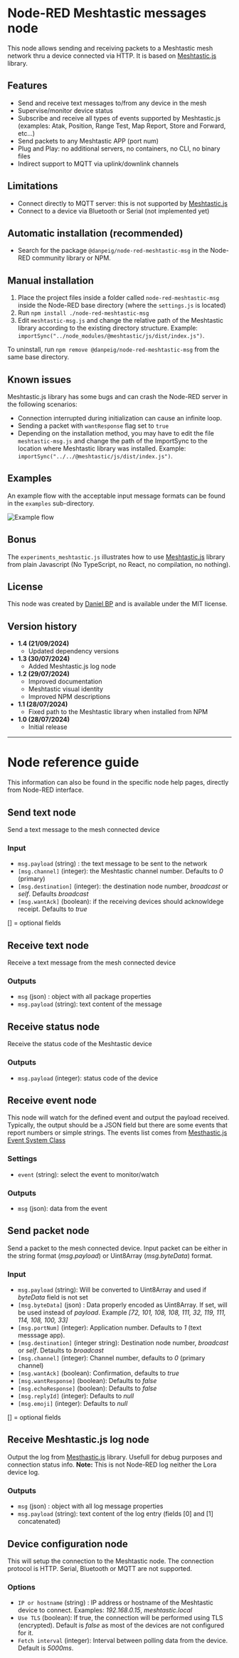 # Node-RED Meshtastic messages node

This node allows sending and receiving packets to a Meshtastic mesh network thru a device connected via HTTP. It is based on [Meshtastic.js](https://js.meshtastic.org/) library.

## Features
- Send and receive text messages to/from any device in the mesh
- Supervise/monitor device status
- Subscribe and receive all types of events supported by Meshtastic.js (examples: Atak, Position, Range Test, Map Report, Store and Forward, etc...)
- Send packets to any Meshtastic APP (port num)
- Plug and Play: no additional servers, no containers, no CLI, no binary files
- Indirect support to MQTT via uplink/downlink channels

## Limitations
- Connect directly to MQTT server: this is not supported by [Meshtastic.js](https://js.meshtastic.org/)
- Connect to a device via Bluetooth or Serial (not implemented yet)

## Automatic installation (recommended)
- Search for the package `@danpeig/node-red-meshtastic-msg` in the Node-RED community library or NPM.

## Manual installation
1. Place the project files inside a folder called `node-red-meshtastic-msg` inside the Node-RED base directory (where the `settings.js` is located)
2. Run `npm install ./node-red-meshtastic-msg`
3. Edit `meshtastic-msg.js` and change the relative path of the Meshtastic library according to the existing directory structure. Example: `importSync("../node_modules/@meshtastic/js/dist/index.js")`.

To uninstall, run `npm remove @danpeig/node-red-meshtastic-msg` from the same base directory.

## Known issues
Meshtastic.js library has some bugs and can crash the Node-RED server in the following scenarios:
- Connection interrupted during initialization can cause an infinite loop.
- Sending a packet with `wantResponse` flag set to `true`
- Depending on the installation method, you may have to edit the file `meshtastic-msg.js` and change the path of the ImportSync to the location where Meshtastic library was installed. Example: `importSync("../../@meshtastic/js/dist/index.js")`.

## Examples
An example flow with the acceptable input message formats can be found in the `examples` sub-directory.

![Example flow](resources/flow_example.png "Example flow")

## Bonus
The `experiments_meshtastic.js` illustrates how to use [Meshtastic.js](https://js.meshtastic.org/) library from plain Javascript (No TypeScript, no React, no compilation, no nothing).

## License
This node was created by [Daniel BP](http://www.danbp.org) and is available under the MIT license.

## Version history
- **1.4 (21/09/2024)**
    - Updated dependency versions
- **1.3 (30/07/2024)**
    - Added Meshtastic.js log node
- **1.2 (29/07/2024)**
    - Improved documentation
    - Meshtastic visual identity
    - Improved NPM descriptions 
- **1.1 (28/07/2024)**
    - Fixed path to the Meshtastic library when installed from NPM
- **1.0 (28/07/2024)**
    - Initial release     

----
# Node reference guide

This information can also be found in the specific node help pages, directly from Node-RED interface.

## Send text node
Send a text message to the mesh connected device

### Input
- `msg.payload` (string) :  the text message to be sent to the network
- `[msg.channel]` (integer):  the Meshtastic channel number. Defaults to *0* (primary)
- `[msg.destination]` (integer):  the destination node number, *broadcast* or *self*. Defaults *broadcast*
- `[msg.wantAck]` (boolean):  if the receiving devices should acknowldege receipt. Defaults to *true*

[] = optional fields

## Receive text node
Receive a text message from the mesh connected device

### Outputs
- `msg` (json) : object with all package properties
- `msg.payload` (string): text content of the message 

## Receive status node
Receive the status code of the Meshtastic device
    
### Outputs
    
- `msg.payload` (integer): status code of the device

## Receive event node
This node will watch for the defined event and output the payload received.
Typically, the output should be a JSON field but there are some events that report numbers or simple strings.
The events list comes from [Mesthastic.js Event System Class](https://js.meshtastic.org/classes/Utils.EventSystem.html)

### Settings
- `event` (string): select the event to monitor/watch

### Outputs
- `msg` (json): data from the event

## Send packet node
Send a packet to the mesh connected device.
Input packet can be either in the string format (*msg.payload*) or Uint8Array (*msg.byteData*) format.

### Input

- `msg.payload` (string): Will be converted to Uint8Array and used if *byteData* field is not set
- `[msg.byteData]` (json) : Data properly encoded as Uint8Array. If set, will be used instead of *payload*. Example *[72, 101, 108, 108, 111, 32, 119, 111, 114, 108, 100, 33]*
- `[msg.portNum]` (integer): Application number. Defaults to *1* (text messsage app).
- `[msg.destination]` (integer string): Destination node number, *broadcast* or *self*. Detaults to *broadcast*
- `[msg.channel]` (integer): Channel number, defaults to *0* (primary channel)
- `[msg.wantAck]` (boolean):  Confirmation, defaults to *true*
- `[msg.wantResponse]` (boolean): Defaults to *false*
- `[msg.echoResponse]` (boolean): Defaults to *false*
- `[msg.replyId]` (integer): Defaults to *null*
- `[msg.emoji]` (integer): Defaults to *null*

[] = optional fields

## Receive Meshtastic.js log node
Output the log from [Mesthastic.js](https://js.meshtastic.org) library. Usefull for debug purposes and connection status info.
**Note:** This is not Node-RED log neither the Lora device log.

### Outputs

- `msg` (json) : object with all log message properties
- `msg.payload` (string): text content of the log entry (fields \[0\] and \[1\] concatenated) 

## Device configuration node
This will setup the connection to the Meshtastic node.
The connection protocol is HTTP. Serial, Bluetooth or MQTT are not supported.

### Options
* `IP or hostname` (string) : IP address or hostname of the Meshtastic device to connect. Examples: *192.168.0.15*, *meshtastic.local*
* `Use TLS` (boolean): If true, the connection will be performed using TLS (encrypted). Default is *false* as most of the devices are not configured for it.
* `Fetch interval` (integer): Interval between polling data from the device. Default is *5000ms*.
